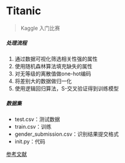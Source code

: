 # Titanic
> Kaggle 入门比赛

##### 处理流程

1. 通过数据可视化筛选相关性强的属性
2. 使用随机森林算法填充缺失的属性
3. 对无等级的离散值做one-hot编码
4. 将差别大的数据做归一化
5. 使用逻辑回归算法，S-交叉验证得到训练模型

##### 数据集
* test.csv：测试数据
* train.csv：训练
* gender_submission.csv：识别结果提交格式
* init.py：代码

[参考文献](http://blog.csdn.net/han_xiaoyang/article/details/49797143)
